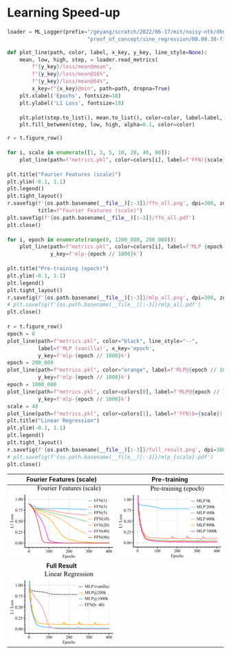 
# Learning Speed-up





```python
loader = ML_Logger(prefix="/geyang/scratch/2022/06-17/mit/noisy-ntk/dhn_analysis/"
                          "proof_of_concept/sine_regression/00.08.38-finetune/1")
```
```python
def plot_line(path, color, label, x_key, y_key, line_style=None):
    mean, low, high, step, = loader.read_metrics(
        f"{y_key}/loss/mean@mean",
        f"{y_key}/loss/mean@16%",
        f"{y_key}/loss/mean@84%",
        x_key=f"{x_key}@min", path=path, dropna=True)
    plt.xlabel('Epochs', fontsize=18)
    plt.ylabel('L1 Loss', fontsize=18)

    plt.plot(step.to_list(), mean.to_list(), color=color, label=label, linestyle=line_style)
    plt.fill_between(step, low, high, alpha=0.1, color=color)
```
```python
r = t.figure_row()

for i, scale in enumerate([1, 3, 5, 10, 20, 40, 80]):
    plot_line(path=f"metrics.pkl", color=colors[i], label=f'FFN({scale})', x_key='epoch', y_key=f'ffn-{scale}')

plt.title("Fourier Features (scale)")
plt.ylim(-0.1, 1.1)
plt.legend()
plt.tight_layout()
r.savefig(f'{os.path.basename(__file__)[:-3]}/ffn_all.png', dpi=300, zoom=0.3,
          title=f"Fourier Features (scale)")
plt.savefig(f'{os.path.basename(__file__)[:-3]}/ffn_all.pdf')
plt.close()

for i, epoch in enumerate(range(0, 1200_000, 200_000)):
    plot_line(path=f"metrics.pkl", color=colors[i], label=f'MLP {epoch // 1000}k', x_key='epoch',
              y_key=f'mlp-{epoch // 1000}k')

plt.title("Pre-training (epoch)")
plt.ylim(-0.1, 1.1)
plt.legend()
plt.tight_layout()
r.savefig(f'{os.path.basename(__file__)[:-3]}/mlp_all.png', dpi=300, zoom=0.3, title=f"Pre-training")
# plt.savefig(f'{os.path.basename(__file__)[:-3]}/mlp_all.pdf')
plt.close()

r = t.figure_row()
epoch = 0
plot_line(path=f"metrics.pkl", color="black", line_style="--",
          label=f'MLP (vanilla)', x_key='epoch',
          y_key=f'mlp-{epoch // 1000}k')
epoch = 200_000
plot_line(path=f"metrics.pkl", color="orange", label=f'MLP@{epoch // 1000}k', x_key='epoch',
          y_key=f'mlp-{epoch // 1000}k')
epoch = 1000_000
plot_line(path=f"metrics.pkl", color=colors[0], label=f'MLP@{epoch // 1000}k', x_key='epoch',
          y_key=f'mlp-{epoch // 1000}k')
scale = 40
plot_line(path=f"metrics.pkl", color=colors[1], label=f'FFN(b={scale})', x_key='epoch', y_key=f'ffn-{scale}')
plt.title("Linear Regression")
plt.ylim(-0.1, 1.1)
plt.legend()
plt.tight_layout()
r.savefig(f'{os.path.basename(__file__)[:-3]}/full_result.png', dpi=300, zoom=0.3, title=f"Full Result")
# plt.savefig(f'{os.path.basename(__file__)[:-3]}/mlp_{scale}.pdf')
plt.close()
```

| **Fourier Features (scale)** | **Pre-training** |
|:----------------------------:|:----------------:|
| <img style="align-self:center; zoom:0.3;" src="sine_results/ffn_all.png" image="None" styles="{'margin': '0.5em'}" width="None" height="None" dpi="300"/> | <img style="align-self:center; zoom:0.3;" src="sine_results/mlp_all.png" image="None" styles="{'margin': '0.5em'}" width="None" height="None" dpi="300"/> |
| **Full Result** |
| <img style="align-self:center; zoom:0.3;" src="sine_results/full_result.png" image="None" styles="{'margin': '0.5em'}" width="None" height="None" dpi="300"/> |
